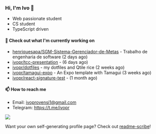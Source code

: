 ### Hi, I'm Ivo 👋

* Web passionate student
* CS student
* TypeScript driven

#### 👷 Check out what I'm currently working on

- [henriquesapa/SGM-Sistema-Gerenciador-de-Metas](https://github.com/henriquesapa/SGM-Sistema-Gerenciador-de-Metas) - Trabalho de engenharia de software (2 days ago)
- [ivopr/tcc-presentation](https://github.com/ivopr/tcc-presentation) -  (6 days ago)
- [ivopr/dotfiles](https://github.com/ivopr/dotfiles) - my dotfiles and Qtile rice (2 weeks ago)
- [ivopr/tamagui-expo](https://github.com/ivopr/tamagui-expo) - An Expo template with Tamagui (3 weeks ago)
- [ivopr/react-signature-test](https://github.com/ivopr/react-signature-test) -  (1 month ago)

#### 📫 How to reach me

- Email: [ivoprovensi1@gmail.com](mailto://ivoprovensi1@gmail.com)
- Telegram: https://t.me/ivopr

![](https://github-readme-stats.vercel.app/api/top-langs/?username=ivopr&langs_count=10&layout=compact&theme=react&hide_border=true&bg_color=0D1117&title_color=5ce1e6&icon_color=5ce1e6)

Want your own self-generating profile page? Check out [readme-scribe](https://github.com/muesli/readme-scribe)!
